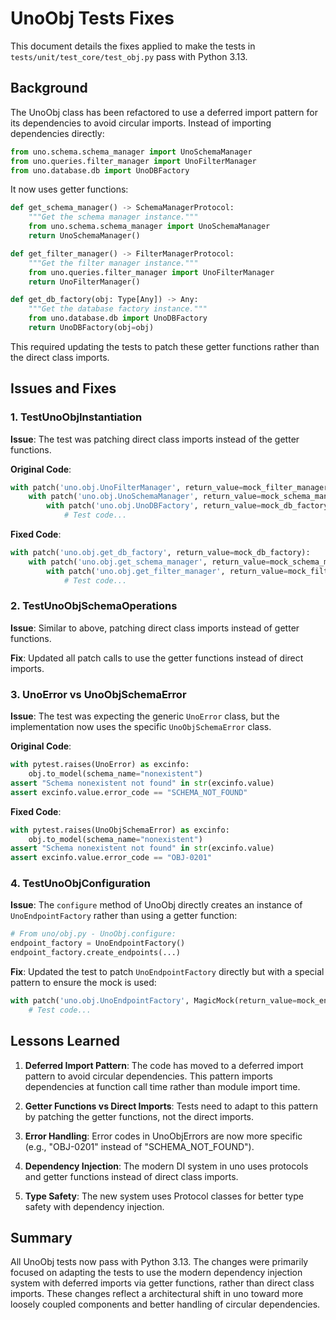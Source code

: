 # UnoObj Tests Fixes

This document details the fixes applied to make the tests in `tests/unit/test_core/test_obj.py` pass with Python 3.13.

## Background

The UnoObj class has been refactored to use a deferred import pattern for its dependencies to avoid circular imports. Instead of importing dependencies directly:

```python
from uno.schema.schema_manager import UnoSchemaManager
from uno.queries.filter_manager import UnoFilterManager
from uno.database.db import UnoDBFactory
```

It now uses getter functions:

```python
def get_schema_manager() -> SchemaManagerProtocol:
    """Get the schema manager instance."""
    from uno.schema.schema_manager import UnoSchemaManager
    return UnoSchemaManager()

def get_filter_manager() -> FilterManagerProtocol:
    """Get the filter manager instance."""
    from uno.queries.filter_manager import UnoFilterManager
    return UnoFilterManager()

def get_db_factory(obj: Type[Any]) -> Any:
    """Get the database factory instance."""
    from uno.database.db import UnoDBFactory
    return UnoDBFactory(obj=obj)
```

This required updating the tests to patch these getter functions rather than the direct class imports.

## Issues and Fixes

### 1. TestUnoObjInstantiation

**Issue**: The test was patching direct class imports instead of the getter functions.

**Original Code**:
```python
with patch('uno.obj.UnoFilterManager', return_value=mock_filter_manager):
    with patch('uno.obj.UnoSchemaManager', return_value=mock_schema_manager):
        with patch('uno.obj.UnoDBFactory', return_value=mock_db_factory):
            # Test code...
```

**Fixed Code**:
```python
with patch('uno.obj.get_db_factory', return_value=mock_db_factory):
    with patch('uno.obj.get_schema_manager', return_value=mock_schema_manager):
        with patch('uno.obj.get_filter_manager', return_value=mock_filter_manager):
            # Test code...
```

### 2. TestUnoObjSchemaOperations

**Issue**: Similar to above, patching direct class imports instead of getter functions.

**Fix**: Updated all patch calls to use the getter functions instead of direct imports.

### 3. UnoError vs UnoObjSchemaError

**Issue**: The test was expecting the generic `UnoError` class, but the implementation now uses the specific `UnoObjSchemaError` class.

**Original Code**:
```python
with pytest.raises(UnoError) as excinfo:
    obj.to_model(schema_name="nonexistent")
assert "Schema nonexistent not found" in str(excinfo.value)
assert excinfo.value.error_code == "SCHEMA_NOT_FOUND"
```

**Fixed Code**:
```python
with pytest.raises(UnoObjSchemaError) as excinfo:
    obj.to_model(schema_name="nonexistent")
assert "Schema nonexistent not found" in str(excinfo.value)
assert excinfo.value.error_code == "OBJ-0201"
```

### 4. TestUnoObjConfiguration

**Issue**: The `configure` method of UnoObj directly creates an instance of `UnoEndpointFactory` rather than using a getter function:

```python
# From uno/obj.py - UnoObj.configure:
endpoint_factory = UnoEndpointFactory()
endpoint_factory.create_endpoints(...)
```

**Fix**: Updated the test to patch `UnoEndpointFactory` directly but with a special pattern to ensure the mock is used:

```python
with patch('uno.obj.UnoEndpointFactory', MagicMock(return_value=mock_endpoint_factory)):
    # Test code...
```

## Lessons Learned

1. **Deferred Import Pattern**: The code has moved to a deferred import pattern to avoid circular dependencies. This pattern imports dependencies at function call time rather than module import time.

2. **Getter Functions vs Direct Imports**: Tests need to adapt to this pattern by patching the getter functions, not the direct imports.

3. **Error Handling**: Error codes in UnoObjErrors are now more specific (e.g., "OBJ-0201" instead of "SCHEMA_NOT_FOUND").

4. **Dependency Injection**: The modern DI system in uno uses protocols and getter functions instead of direct class imports.

5. **Type Safety**: The new system uses Protocol classes for better type safety with dependency injection.

## Summary

All UnoObj tests now pass with Python 3.13. The changes were primarily focused on adapting the tests to use the modern dependency injection system with deferred imports via getter functions, rather than direct class imports. These changes reflect a architectural shift in uno toward more loosely coupled components and better handling of circular dependencies.